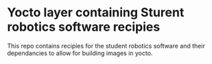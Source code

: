 Yocto layer containing Sturent robotics software recipies
=========================================================

This repo contains recipies for the student robotics software and their dependancies to allow for building images in yocto.

